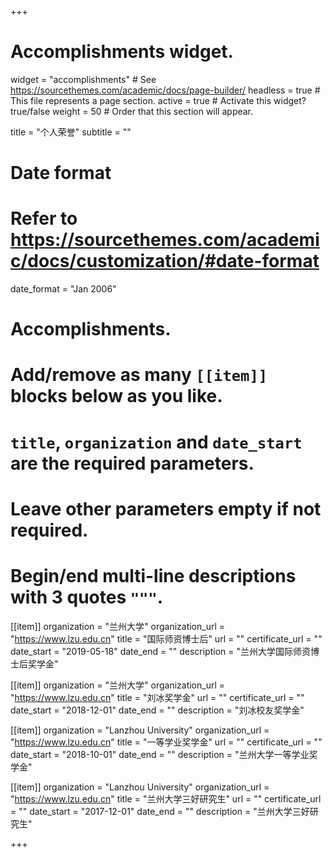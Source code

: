 +++
# Accomplishments widget.
widget = "accomplishments"  # See https://sourcethemes.com/academic/docs/page-builder/
headless = true  # This file represents a page section.
active = true  # Activate this widget? true/false
weight = 50  # Order that this section will appear.

title = "个人荣誉"
subtitle = ""

# Date format
#   Refer to https://sourcethemes.com/academic/docs/customization/#date-format
date_format = "Jan 2006"

# Accomplishments.
#   Add/remove as many `[[item]]` blocks below as you like.
#   `title`, `organization` and `date_start` are the required parameters.
#   Leave other parameters empty if not required.
#   Begin/end multi-line descriptions with 3 quotes `"""`.

[[item]]
  organization = "兰州大学"
  organization_url = "https://www.lzu.edu.cn"
  title = "国际师资博士后"
  url = ""
  certificate_url = ""
  date_start = "2019-05-18"
  date_end = ""
  description = "兰州大学国际师资博士后奖学金"

[[item]]
  organization = "兰州大学"
  organization_url = "https://www.lzu.edu.cn"
  title = "刘冰奖学金"
  url = ""
  certificate_url = ""
  date_start = "2018-12-01"
  date_end = ""
  description = "刘冰校友奖学金"

[[item]]
  organization = "Lanzhou University"
  organization_url = "https://www.lzu.edu.cn"
  title = "一等学业奖学金"
  url = ""
  certificate_url = ""
  date_start = "2018-10-01"
  date_end = ""
  description = "兰州大学一等学业奖学金"
  
[[item]]
  organization = "Lanzhou University"
  organization_url = "https://www.lzu.edu.cn"
  title = "兰州大学三好研究生"
  url = ""
  certificate_url = ""
  date_start = "2017-12-01"
  date_end = ""
  description = "兰州大学三好研究生"

+++